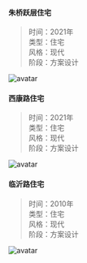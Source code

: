 #### 朱桥跃层住宅  
> 时间：2021年  
> 类型：住宅  
> 风格：现代  
> 阶段：方案设计  
 
![avatar](zhuqiao.jpg)   

#### 西康路住宅  
> 时间：2021年  
> 类型：住宅  
> 风格：现代  
> 阶段：方案设计   

![avatar](xikanglu.jpg)  

#### 临沂路住宅  
> 时间：2010年  
> 类型：住宅  
> 风格：现代  
> 阶段：方案设计   

![avatar](linyilu.jpg)
